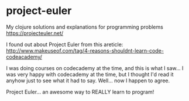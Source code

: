 # project-euler
My clojure solutions and explanations for programming problems
https://projecteuler.net/

I found out about Project Euler from this areticle:
http://www.makeuseof.com/tag/4-reasons-shouldnt-learn-code-codeacademy/

I was doing courses on codecademy at the time, and this is what I saw...
I was very happy with codecademy at the time, but I thought I'd read it anyhow just to see what it had to say.
Well... now I happen to agree. 

Project Euler... an awesome way to REALLY learn to program!
